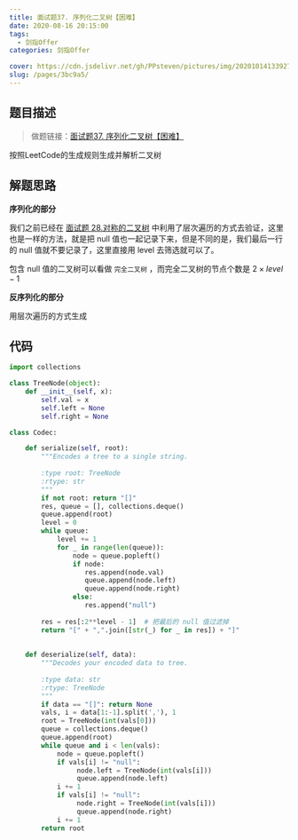 ```yaml
---
title: 面试题37. 序列化二叉树【困难】
date: 2020-08-16 20:15:00
tags: 
  - 剑指Offer
categories: 剑指Offer

cover: https://cdn.jsdelivr.net/gh/PPsteven/pictures/img/20201014133927.png
slug: /pages/3bc9a5/
---
```


## 题目描述

> 做题链接：[面试题37. 序列化二叉树【困难】](https://leetcode-cn.com/problems/xu-lie-hua-er-cha-shu-lcof/)

按照LeetCode的生成规则生成并解析二叉树

<!--more-->

## 解题思路

**序列化的部分**

我们之前已经在 [面试题 28.对称的二叉树](/2020/08/15/剑指Offer合集/offer-28/) 中利用了层次遍历的方式去验证，这里也是一样的方法，就是把 null 值也一起记录下来，但是不同的是，我们最后一行的 null 值就不要记录了，这里直接用 level 去筛选就可以了。

包含 null 值的二叉树可以看做 `完全二叉树` ，而完全二叉树的节点个数是 $2 \times level - 1$

**反序列化的部分**

用层次遍历的方式生成

## 代码

```python
import collections

class TreeNode(object):
    def __init__(self, x):
        self.val = x
        self.left = None
        self.right = None

class Codec:

    def serialize(self, root):
        """Encodes a tree to a single string.
        
        :type root: TreeNode
        :rtype: str
        """
        if not root: return "[]"
        res, queue = [], collections.deque()
        queue.append(root)
        level = 0
        while queue:
            level += 1
            for _ in range(len(queue)):
                node = queue.popleft()
                if node:
                   res.append(node.val)
                   queue.append(node.left)
                   queue.append(node.right)
                else:
                   res.append("null")
            
        res = res[:2**level - 1]  # 把最后的 null 值过滤掉
        return "[" + ",".join([str(_) for _ in res]) + "]"
             
            
    def deserialize(self, data):
        """Decodes your encoded data to tree.
        
        :type data: str
        :rtype: TreeNode
        """
        if data == "[]": return None
        vals, i = data[1:-1].split(','), 1
        root = TreeNode(int(vals[0])) 
        queue = collections.deque()
        queue.append(root)
        while queue and i < len(vals):
            node = queue.popleft()
            if vals[i] != "null":
                 node.left = TreeNode(int(vals[i]))
                 queue.append(node.left)
            i += 1
            if vals[i] != "null":
                 node.right = TreeNode(int(vals[i]))
                 queue.append(node.right)
            i += 1
        return root
```
